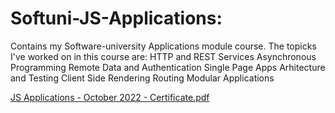 # Softuni-JS-Applications: 
  Contains my Software-university Applications module course.
  The topicks I've worked on in this course are:
    HTTP and REST Services
    Asynchronous Programming
    Remote Data and Authentication
    Single Page Apps
    Arhitecture and Testing
    Client Side Rendering
    Routing
    Modular Applications
    

[JS Applications - October 2022 - Certificate.pdf](https://github.com/BoyanK95/Softuni-JS-Applications/files/10395343/JS.Applications.-.October.2022.-.Certificate.pdf)
